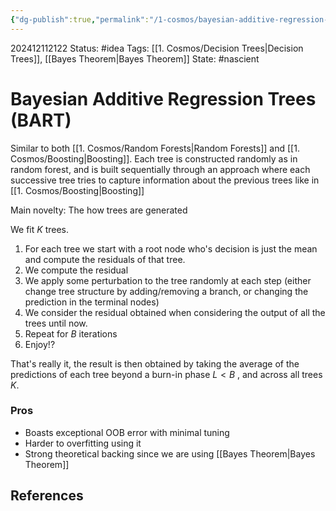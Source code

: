 ```yaml
---
{"dg-publish":true,"permalink":"/1-cosmos/bayesian-additive-regression-trees-bart/","created":"2024-12-11T21:22:27.093-05:00","updated":"2024-12-11T21:48:42.828-05:00"}
---
```


202412112122
Status: #idea
Tags: [[1. Cosmos/Decision Trees\|Decision Trees]], [[Bayes Theorem\|Bayes Theorem]]
State: #nascient
# Bayesian Additive Regression Trees (BART)

Similar to both [[1. Cosmos/Random Forests\|Random Forests]] and [[1. Cosmos/Boosting\|Boosting]]. 
Each tree is constructed randomly as in random forest, and is built sequentially through an approach where each successive tree tries to capture information about the previous trees like in [[1. Cosmos/Boosting\|Boosting]]

Main novelty: The how trees are generated

We fit $K$ trees.
1. For each tree we start with a root node who's decision is just the mean and compute the residuals of that tree.
2. We compute the residual
3. We apply some perturbation to the tree randomly at each step (either change tree structure by adding/removing a branch, or changing the prediction in the terminal nodes)
4. We consider the residual obtained when considering the output of all the trees until now.
5. Repeat for $B$ iterations
6. Enjoy!?

That's really it, the result is then obtained by taking the average of the predictions of each tree beyond a burn-in phase $L<B$ , and across all trees $K$.

### Pros
- Boasts exceptional OOB error with minimal tuning
- Harder to overfitting using it
- Strong theoretical backing since we are using [[Bayes Theorem\|Bayes Theorem]]



## References

